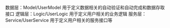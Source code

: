 数据层：Model/UserModel 用于定义数据相关的自动验证和自动完成和数据存取接口
逻辑层：Logic/UserLogic 用于定义用户相关的业务逻辑
服务层：Service/UserService 用于定义用户相关的服务接口等